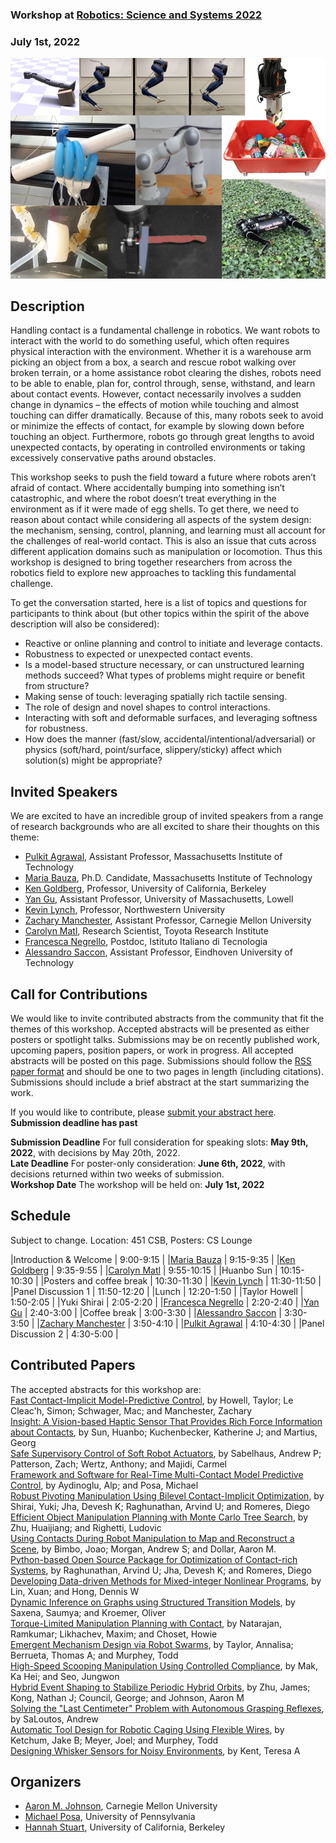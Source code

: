 ### Workshop at [Robotics: Science and Systems 2022](https://roboticsconference.org/)
### July 1st, 2022

![](composite.png)

## Description
Handling contact is a fundamental challenge in robotics. We want robots to interact with the world to do
something useful, which often requires physical interaction with the environment. Whether it is a warehouse
arm picking an object from a box, a search and rescue robot walking over broken terrain, or a home assistance
robot clearing the dishes, robots need to be able to enable, plan for, control through, sense, withstand, and
learn about contact events. However, contact necessarily involves a sudden change in dynamics – the effects
of motion while touching and almost touching can differ dramatically. Because of this, many robots seek to
avoid or minimize the effects of contact, for example by slowing down before touching an object. Furthermore,
robots go through great lengths to avoid unexpected contacts, by operating in controlled environments or
taking excessively conservative paths around obstacles.

This workshop seeks to push the field toward a future where robots aren’t afraid of contact. Where
accidentally bumping into something isn’t catastrophic, and where the robot doesn’t treat everything in the
environment as if it were made of egg shells. To get there, we need to reason about contact while considering
all aspects of the system design: the mechanism, sensing, control, planning, and learning must all account for
the challenges of real-world contact. This is also an issue that cuts across different application domains such
as manipulation or locomotion. Thus this workshop is designed to bring together researchers from across
the robotics field to explore new approaches to tackling this fundamental challenge.

To get the conversation started, here is a list of topics and questions for participants to think about (but other topics within the spirit of the above description will also be considered):
* Reactive or online planning and control to initiate and leverage contacts.
* Robustness to expected or unexpected contact events.
* Is a model-based structure necessary, or can unstructured learning methods succeed? What types of
problems might require or benefit from structure?
* Making sense of touch: leveraging spatially rich tactile sensing.
* The role of design and novel shapes to control interactions.
* Interacting with soft and deformable surfaces, and leveraging softness for robustness.
* How does the manner (fast/slow, accidental/intentional/adversarial) or physics (soft/hard, point/surface,
slippery/sticky) affect which solution(s) might be appropriate?




## Invited Speakers
We are excited to have an incredible group of invited speakers from a range of research backgrounds who are all excited to share their thoughts on this theme:

* [Pulkit Agrawal](https://people.csail.mit.edu/pulkitag/), Assistant Professor, Massachusetts Institute of Technology
* [Maria Bauza](https://web.mit.edu/bauza/www/), Ph.D. Candidate, Massachusetts Institute of Technology
* [Ken Goldberg](https://goldberg.berkeley.edu/), Professor, University of California, Berkeley
* [Yan Gu](https://www.uml.edu/engineering/mechanical/faculty/gu-yan.aspx), Assistant Professor, University of Massachusetts, Lowell
* [Kevin Lynch](https://robotics.northwestern.edu/people/profiles/faculty/lynch-kevin.html), Professor, Northwestern University
* [Zachary Manchester](https://www.ri.cmu.edu/ri-faculty/zachary-manchester/), Assistant Professor, Carnegie Mellon University
* [Carolyn Matl](https://carolyncmatl.github.io/), Research Scientist, Toyota Research Institute
* [Francesca Negrello](https://scholar.google.com/citations?user=pRTUzT4AAAAJ&hl=en), Postdoc, Istituto Italiano di Tecnologia
* [Alessandro Saccon](https://www.tue.nl/en/research/researchers/alessandro-saccon/), Assistant Professor, Eindhoven University of Technology

## Call for Contributions

We would like to invite contributed abstracts from the community that fit the themes of this workshop. Accepted abstracts will be presented as either posters or spotlight talks. Submissions may be on recently published work, upcoming papers, position papers, or work in progress. All accepted abstracts will be posted on this page. Submissions should follow the [RSS paper format](https://roboticsconference.org/information/authorinfo/) and should be one to two pages in length (including citations). Submissions should include a brief abstract at the start summarizing the work. 

If you would like to contribute, please [submit your abstract here](https://cmt3.research.microsoft.com/RSSBumpingIntoThings2022/). **Submission deadline has past**

**Submission Deadline** For full consideration for speaking slots: **May 9th, 2022**, with decisions by May 20th, 2022.    
**Late Deadline** For poster-only consideration: **June 6th, 2022**, with decisions returned within two weeks of submission.    
**Workshop Date** The workshop will be held on: **July 1st, 2022**

## Schedule

Subject to change. Location: 451 CSB, Posters: CS Lounge

|Introduction & Welcome | 9:00-9:15 |
|[Maria Bauza](https://web.mit.edu/bauza/www/) | 9:15-9:35 |
|[Ken Goldberg](https://goldberg.berkeley.edu/) | 9:35-9:55 |
|[Carolyn Matl](https://carolyncmatl.github.io/) | 9:55-10:15 |
|Huanbo Sun | 10:15-10:30 |
|Posters and coffee break | 10:30-11:30 |
|[Kevin Lynch](https://robotics.northwestern.edu/people/profiles/faculty/lynch-kevin.html) | 11:30-11:50 |
|Panel Discussion 1 | 11:50-12:20 |
|Lunch | 12:20-1:50 |
|Taylor Howell | 1:50-2:05 |
|Yuki Shirai | 2:05-2:20 |
|[Francesca Negrello](https://scholar.google.com/citations?user=pRTUzT4AAAAJ&hl=en) | 2:20-2:40 |
|[Yan Gu](https://www.uml.edu/engineering/mechanical/faculty/gu-yan.aspx) | 2:40-3:00 |
|Coffee break | 3:00-3:30 |
|[Alessandro Saccon](https://www.tue.nl/en/research/researchers/alessandro-saccon/) | 3:30-3:50 |
|[Zachary Manchester](https://www.ri.cmu.edu/ri-faculty/zachary-manchester/) | 3:50-4:10 |
|[Pulkit Agrawal](https://people.csail.mit.edu/pulkitag/) | 4:10-4:30 |
|Panel Discussion 2 | 4:30-5:00 |

## Contributed Papers

The accepted abstracts for this workshop are:  \
[	Fast Contact-Implicit Model-Predictive Control](	cimpc_bumping_rss2022.pdf	), by 	Howell, Taylor; Le Cleac'h, Simon; Schwager, Mac; and Manchester, Zachary	  \
[	Insight: A Vision-based Haptic Sensor That Provides Rich Force Information about Contacts](	Insight_RSS_2022_Workshop_Paper.pdf	), by 	Sun, Huanbo; Kuchenbecker, Katherine J; and Martius, Georg	  \
[	Safe Supervisory Control of Soft Robot Actuators](	Safe_Supervisor_RSS_Workshop_2022-05-09.pdf	), by 	Sabelhaus, Andrew P; Patterson, Zach; Wertz, Anthony; and Majidi, Carmel	  \
[	Framework and Software for Real-Time Multi-Contact Model Predictive Control](	Aydinoglu_RSSWS_2022.pdf	), by 	Aydinoglu, Alp; and Posa, Michael	  \
[	Robust Pivoting Manipulation Using Bilevel Contact-Implicit Optimization](	RSS22_WS_Pivoting.pdf	), by 	Shirai, Yuki; Jha, Devesh K; Raghunathan, Arvind U; and Romeres, Diego	  \
[	Efficient Object Manipulation Planning with Monte Carlo Tree Search](	zhu22efficient_rssws.pdf	), by 	Zhu, Huaijiang; and Righetti, Ludovic	  \
[	Using Contacts During Robot Manipulation to Map and Reconstruct a Scene](	Joao_Bimbo_RSSWS_2022.pdf	), by 	Bimbo, Joao; Morgan, Andrew S; and Dollar, Aaron M.	  \
[	Python-based Open Source Package for Optimization of Contact-rich Systems](	RSS22_pyrobocop-3.pdf	), by 	Raghunathan, Arvind U; Jha, Devesh K; and Romeres, Diego  \
[	Developing Data-driven Methods for Mixed-integer Nonlinear Programs](	Lin_RSSWS_2022.pdf	), by 	Lin, Xuan; and Hong, Dennis W	  \
[	Dynamic Inference on Graphs using Structured Transition Models](	Saxena_RSSWS_2022.pdf	), by 	Saxena, Saumya; and Kroemer, Oliver	  \
[	Torque-Limited Manipulation Planning with Contact](	insat_ptc_extd_abs.pdf	), by 	Natarajan, Ramkumar; Likhachev, Maxim; and Choset, Howie	  \
[	Emergent Mechanism Design via Robot Swarms](	Taylor_RSSWS_2022.pdf	), by 	Taylor, Annalisa; Berrueta, Thomas A; and Murphey, Todd	  \
[	High-Speed Scooping Manipulation Using Controlled Compliance](	RSS2022WS_High_Speed_Scooping.pdf	), by 	Mak, Ka Hei; and Seo, Jungwon	  \
[	Hybrid Event Shaping to Stabilize Periodic Hybrid Orbits](	RSS_Workshop___Hybrid_Event_Shaping.pdf	), by 	Zhu, James; Kong, Nathan J; Council, George; and Johnson, Aaron	M  \
[	Solving the "Last Centimeter" Problem with Autonomous Grasping Reflexes](	SaLoutos_RSSWS_2022.pdf	), by 	SaLoutos, Andrew	  \
[	Automatic Tool Design for Robotic Caging Using Flexible Wires](	Ketchum_RSSWS_2022.pdf	), by 	Ketchum, Jake B; Meyer, Joel; and Murphey, Todd	  \
[	Designing Whisker Sensors for Noisy Environments](	Kent_RSSWS_2022.pdf	), by 	Kent, Teresa  A	  


 
## Organizers

* [Aaron M. Johnson](https://www.andrew.cmu.edu/user/amj1/), Carnegie Mellon University
* [Michael Posa](https://www.grasp.upenn.edu/people/michael-posa/), University of Pennsylvania
* [Hannah Stuart](https://edg.berkeley.edu/people/hannah-stuart/), University of California, Berkeley

